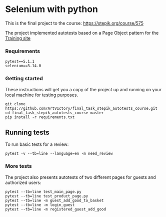 # Selenium with python
This is the final project to the course: https://stepik.org/course/575

The project implemented autotests based on a Page Object pattern for the [Training site](http://selenium1py.pythonanywhere.com/) 


### Requirements
```
pytest==5.1.1
selenium==3.14.0
```
### Getting started
These instructions will get you a copy of the project up and running on your local machine for testing purposes.
```
git clone https://github.com/ArtV1ctory/final_task_stepik_autotests_course.git
cd final_task_stepik_autotests_course-master
pip install -r requirements.txt
```
## Running tests
To run basic tests for a review:
```
pytest -v --tb=line --language=en -m need_review
```

### More tests

The project also presents autotests of two different pages for guests and authorized users:

```
pytest --tb=line test_main_page.py
pytest --tb=line test_product_page.py
pytest --tb=line -m guest_add_good_to_basket
pytest --tb=line -m login_guest
pytest --tb=line -m registered_guest_add_good
```
